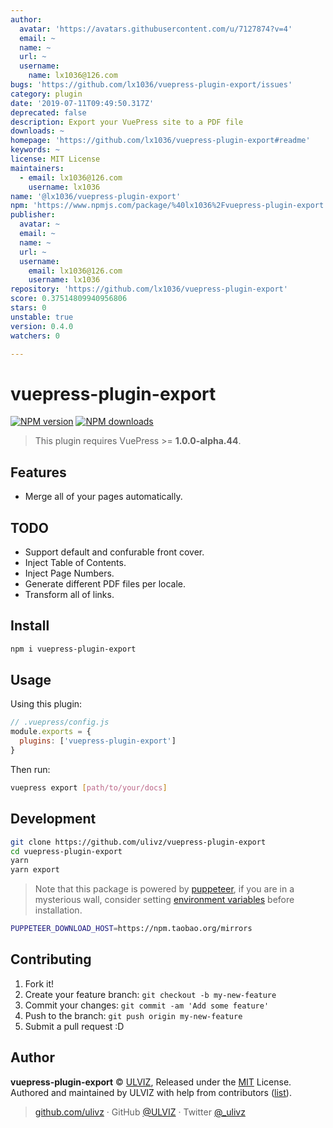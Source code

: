 ```yaml
---
author:
  avatar: 'https://avatars.githubusercontent.com/u/7127874?v=4'
  email: ~
  name: ~
  url: ~
  username:
    name: lx1036@126.com
bugs: 'https://github.com/lx1036/vuepress-plugin-export/issues'
category: plugin
date: '2019-07-11T09:49:50.317Z'
deprecated: false
description: Export your VuePress site to a PDF file
downloads: ~
homepage: 'https://github.com/lx1036/vuepress-plugin-export#readme'
keywords: ~
license: MIT License
maintainers:
  - email: lx1036@126.com
    username: lx1036
name: '@lx1036/vuepress-plugin-export'
npm: 'https://www.npmjs.com/package/%40lx1036%2Fvuepress-plugin-export'
publisher:
  avatar: ~
  email: ~
  name: ~
  url: ~
  username:
    email: lx1036@126.com
    username: lx1036
repository: 'https://github.com/lx1036/vuepress-plugin-export'
score: 0.37514809940956806
stars: 0
unstable: true
version: 0.4.0
watchers: 0

---
```


# vuepress-plugin-export

[![NPM version](https://badgen.net/npm/v/vuepress-plugin-export)](https://npmjs.com/package/vuepress-plugin-export) [![NPM downloads](https://badgen.net/npm/dm/vuepress-plugin-export)](https://npmjs.com/package/vuepress-plugin-export)

> This plugin requires VuePress >= **1.0.0-alpha.44**.

## Features

- Merge all of your pages automatically.

## TODO

- Support default and confurable front cover.
- Inject Table of Contents.
- Inject Page Numbers.
- Generate different PDF files per locale.
- Transform all of links.

## Install

```bash
npm i vuepress-plugin-export
```

## Usage

Using this plugin:

```javascript
// .vuepress/config.js
module.exports = {
  plugins: ['vuepress-plugin-export']
}
```

Then run:

```bash
vuepress export [path/to/your/docs]
```

## Development

```bash
git clone https://github.com/ulivz/vuepress-plugin-export
cd vuepress-plugin-export
yarn
yarn export
```

> Note that this package is powered by [puppeteer](https://github.com/GoogleChrome/puppeteer), if you are in a mysterious wall, consider setting [environment variables](https://github.com/GoogleChrome/puppeteer/blob/v1.11.0/docs/api.md#environment-variables) before installation.

```bash
PUPPETEER_DOWNLOAD_HOST=https://npm.taobao.org/mirrors
```

## Contributing

1. Fork it!
2. Create your feature branch: `git checkout -b my-new-feature`
3. Commit your changes: `git commit -am 'Add some feature'`
4. Push to the branch: `git push origin my-new-feature`
5. Submit a pull request :D


## Author

**vuepress-plugin-export** © [ULVIZ](https://github.com/ulivz), Released under the [MIT](./LICENSE) License.<br>
Authored and maintained by ULVIZ with help from contributors ([list](https://github.com/ulivz/vuepress-plugin-export/contributors)).

> [github.com/ulivz](https://github.com/ulivz) · GitHub [@ULVIZ](https://github.com/ulivz) · Twitter [@_ulivz](https://twitter.com/_ulivz)
